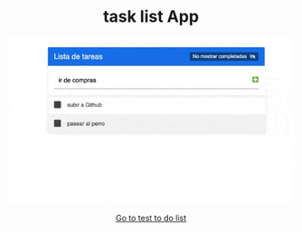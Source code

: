 <h1 align="center">task list App</h1>

<p align="center">
  <img src="./list.gif">
</p>

 <p align="center">
  <a target="_blank" href="https://sebastiantobon.github.io/task-list-app-with-react/">Go to test to do list</a>
</p>
